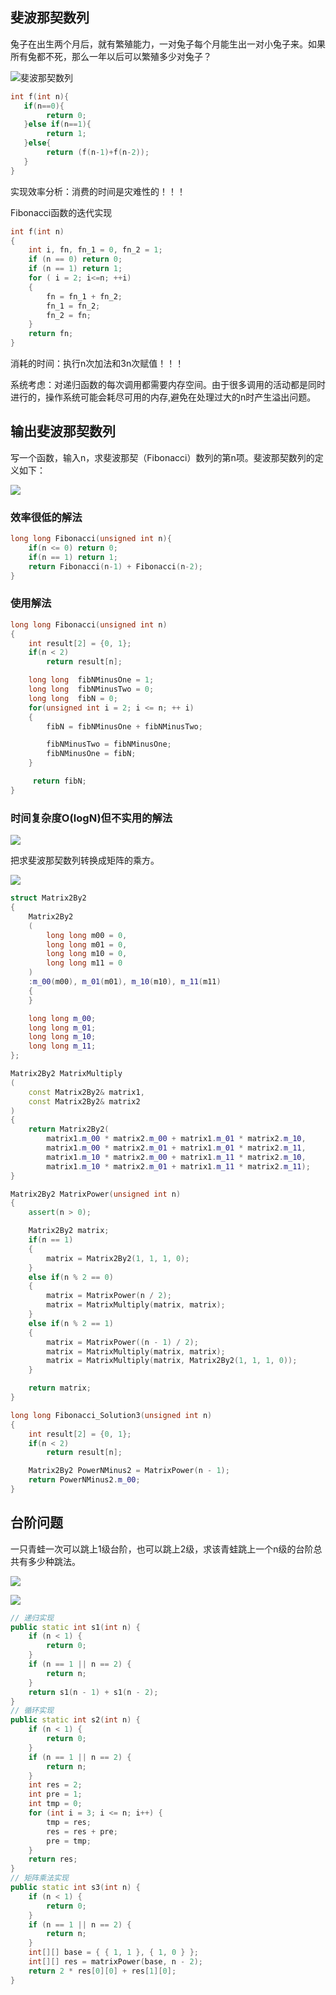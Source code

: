 ## 斐波那契数列

兔子在出生两个月后，就有繁殖能力，一对兔子每个月能生出一对小兔子来。如果所有兔都不死，那么一年以后可以繁殖多少对兔子？

![斐波那契数列](images/斐波那契数列.png)

```c
int f(int n){
   if(n==0){
     	return 0;
   }else if(n==1){
     	return 1;
   }else{
     	return (f(n-1)+f(n-2));
   }        
}
```

实现效率分析：消费的时间是灾难性的！！！

Fibonacci函数的迭代实现

```c
int f(int n)
{ 
  	int i, fn, fn_1 = 0, fn_2 = 1;
  	if (n == 0) return 0;
  	if (n == 1) return 1;
  	for ( i = 2; i<=n; ++i)
  	{
      	fn = fn_1 + fn_2;
  	    fn_1 = fn_2; 
      	fn_2 = fn; 
    }
 	return fn;
}
```

消耗的时间：执行n次加法和3n次赋值！！！

系统考虑：对递归函数的每次调用都需要内存空间。由于很多调用的活动都是同时进行的，操作系统可能会耗尽可用的内存,避免在处理过大的n时产生溢出问题。

## 输出斐波那契数列

写一个函数，输入n，求斐波那契（Fibonacci）数列的第n项。斐波那契数列的定义如下：

![](images/斐波那契2.png)

### 效率很低的解法

```c++
long long Fibonacci(unsigned int n){
  	if(n <= 0) return 0;
  	if(n == 1) return 1;
  	return Fibonacci(n-1) + Fibonacci(n-2);
}
```

### 使用解法

```c++
long long Fibonacci(unsigned int n)
{
    int result[2] = {0, 1};
    if(n < 2)
        return result[n];

    long long  fibNMinusOne = 1;
    long long  fibNMinusTwo = 0;
    long long  fibN = 0;
    for(unsigned int i = 2; i <= n; ++ i)
    {
        fibN = fibNMinusOne + fibNMinusTwo;

        fibNMinusTwo = fibNMinusOne;
        fibNMinusOne = fibN;
    }

     return fibN;
}
```

### 时间复杂度O(logN)但不实用的解法

![](images/斐波那契3.png)

把求斐波那契数列转换成矩阵的乘方。

![](images/fibonacci的矩阵乘法.png)

```c++
struct Matrix2By2
{
    Matrix2By2
    (
        long long m00 = 0, 
        long long m01 = 0, 
        long long m10 = 0, 
        long long m11 = 0
    )
    :m_00(m00), m_01(m01), m_10(m10), m_11(m11) 
    {
    }

    long long m_00;
    long long m_01;
    long long m_10;
    long long m_11;
};

Matrix2By2 MatrixMultiply
(
    const Matrix2By2& matrix1, 
    const Matrix2By2& matrix2
)
{
    return Matrix2By2(
        matrix1.m_00 * matrix2.m_00 + matrix1.m_01 * matrix2.m_10,
        matrix1.m_00 * matrix2.m_01 + matrix1.m_01 * matrix2.m_11,
        matrix1.m_10 * matrix2.m_00 + matrix1.m_11 * matrix2.m_10,
        matrix1.m_10 * matrix2.m_01 + matrix1.m_11 * matrix2.m_11);
}

Matrix2By2 MatrixPower(unsigned int n)
{
    assert(n > 0);

    Matrix2By2 matrix;
    if(n == 1)
    {
        matrix = Matrix2By2(1, 1, 1, 0);
    }
    else if(n % 2 == 0)
    {
        matrix = MatrixPower(n / 2);
        matrix = MatrixMultiply(matrix, matrix);
    }
    else if(n % 2 == 1)
    {
        matrix = MatrixPower((n - 1) / 2);
        matrix = MatrixMultiply(matrix, matrix);
        matrix = MatrixMultiply(matrix, Matrix2By2(1, 1, 1, 0));
    }

    return matrix;
}

long long Fibonacci_Solution3(unsigned int n)
{
    int result[2] = {0, 1};
    if(n < 2)
        return result[n];

    Matrix2By2 PowerNMinus2 = MatrixPower(n - 1);
    return PowerNMinus2.m_00;
}
```

## 台阶问题

一只青蛙一次可以跳上1级台阶，也可以跳上2级，求该青蛙跳上一个n级的台阶总共有多少种跳法。

![](images/台阶问题.png)

![](images/台阶问题2.png)

```c++
// 递归实现
public static int s1(int n) {
	if (n < 1) {
		return 0;
	}
	if (n == 1 || n == 2) {
		return n;
	}
	return s1(n - 1) + s1(n - 2);
}
// 循环实现
public static int s2(int n) {
	if (n < 1) {
		return 0;
	}
	if (n == 1 || n == 2) {
		return n;
	}
	int res = 2;
	int pre = 1;
	int tmp = 0;
	for (int i = 3; i <= n; i++) {
		tmp = res;
		res = res + pre;
		pre = tmp;
	}
	return res;
}
// 矩阵乘法实现
public static int s3(int n) {
	if (n < 1) {
		return 0;
	}
	if (n == 1 || n == 2) {
		return n;
	}
	int[][] base = { { 1, 1 }, { 1, 0 } };
	int[][] res = matrixPower(base, n - 2);
	return 2 * res[0][0] + res[1][0];
}
```

